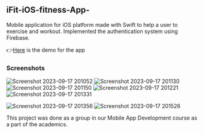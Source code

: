 ## iFit-iOS-fitness-App-

Mobile application for iOS platform made with Swift to help a user to exercise and workout. Implemented the authentication system using Firebase.

👉[Here](https://drive.google.com/file/d/1prH8oeGtd4Fh0-CWD5D5Lu9wibkLma7g/view?usp=sharing) is the demo for the app 

### Screenshots

![Screenshot 2023-09-17 201052](https://github.com/raiyan22/iFit-iOS-fitness-App/assets/58294098/afa7e8f4-4515-4ab7-acb4-2c38c417dabd)
![Screenshot 2023-09-17 201130](https://github.com/raiyan22/iFit-iOS-fitness-App/assets/58294098/cf0eb3cf-0893-4267-8cc2-10d579193de1)
![Screenshot 2023-09-17 201150](https://github.com/raiyan22/iFit-iOS-fitness-App/assets/58294098/b7613a66-c458-45db-af27-40dd1d141134)
![Screenshot 2023-09-17 201221](https://github.com/raiyan22/iFit-iOS-fitness-App/assets/58294098/c565242c-f8ff-4342-a0b4-9f8708ff3ad5)
![Screenshot 2023-09-17 201331](https://github.com/raiyan22/iFit-iOS-fitness-App/assets/58294098/581b6992-ffb8-47bf-a993-da2ea6cead40)

![Screenshot 2023-09-17 201356](https://github.com/raiyan22/iFit-iOS-fitness-App/assets/58294098/0fecb31b-c414-416e-a777-5c9e550b2909)
![Screenshot 2023-09-17 201526](https://github.com/raiyan22/iFit-iOS-fitness-App/assets/58294098/6b1727c4-b222-42fa-b27e-99f86166652f)

This project was done as a group in our Mobile App Development course as a part of the academics.
